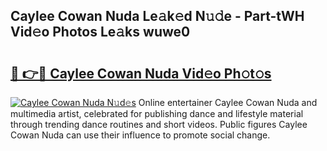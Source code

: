 ## Caylee Cowan Nuda Le𝚊k𝚎d N𝚞𝚍e - Part-tWH Vid𝚎o Photos Le𝚊ks wuwe0

# <h2><a href="http://fbfcxfv.evod.top/?m=Caylee+Cowan+Nuda">🔗 👉🔴 Caylee Cowan Nuda Vid𝚎o Ph𝚘t𝚘s</a></h2>

[![Caylee Cowan Nuda N𝚞d𝚎s](https://i.imgur.com/8V9OHl7.gif)](http://fbfcxfv.evod.top/?m=Caylee+Cowan+Nuda)
Online entertainer Caylee Cowan Nuda and multimedia artist, celebrated for publishing dance and lifestyle material through trending dance routines and short videos. Public figures Caylee Cowan Nuda can use their influence to promote social change. 
